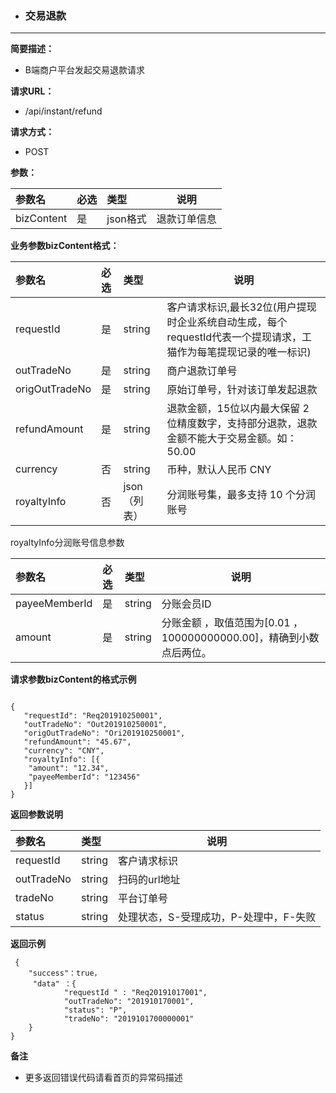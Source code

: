 * ### 交易退款

---

**简要描述：**

* B端商户平台发起交易退款请求

**请求URL：**

* /api/instant/refund

**请求方式：**

* POST 

**参数：**

| 参数名 | 必选 | 类型 | 说明 |
| :--- | :--- | :--- | --- |
| bizContent | 是 | json格式 | 退款订单信息 |


**业务参数bizContent格式：**

| 参数名 | 必选 | 类型 | 说明 |
| :--- | :--- | :--- | --- |
| requestId | 是 | string | 客户请求标识,最长32位\(用户提现时企业系统自动生成，每个requestId代表一个提现请求，工猫作为每笔提现记录的唯一标识\) |
| outTradeNo | 是 | string | 商户退款订单号 |
| origOutTradeNo | 是 | string | 原始订单号，针对该订单发起退款 |
| refundAmount | 是 | string | 退款金额，15位以内最大保留 2 位精度数字，支持部分退款，退款金额不能大于交易金额。如：50.00 |
| currency | 否 | string | 币种，默认人民币 CNY |
| royaltyInfo | 否 | json（列表） | 分润账号集，最多支持 10 个分润账号 |



royaltyInfo分润账号信息参数

| 参数名 | 必选 | 类型 | 说明 |
| :--- | :--- | :--- | --- |
| payeeMemberId | 是 | string | 分账会员ID |
| amount | 是 | string | 分账金额 ，取值范围为\[0.01 ，100000000000.00\]，精确到小数点后两位。 |

**请求参数bizContent的格式示例**
```

{
   "requestId": "Req201910250001",
   "outTradeNo": "Out201910250001",
   "origOutTradeNo": "Ori201910250001",
   "refundAmount": "45.67",
   "currency": "CNY",
   "royaltyInfo": [{
	"amount": "12.34",
	"payeeMemberId": "123456"
   }]
}
```


**返回参数说明**

| 参数名 | 类型 | 说明 |
| :--- | :--- | --- |
| requestId | string | 客户请求标识 |
| outTradeNo | string | 扫码的url地址 |
| tradeNo | string | 平台订单号 |
| status | string | 处理状态，S-受理成功，P-处理中，F-失败 |



**返回示例**


```
 {
    "success"：true，
     "data" ：{
            "requestId " : "Req20191017001",
            "outTradeNo": "201910170001",
            "status": "P",
            "tradeNo": "2019101700000001"
    }
}
```

**备注**

* 更多返回错误代码请看首页的异常码描述



